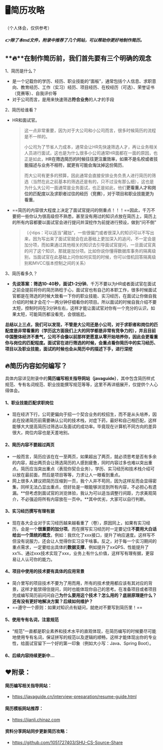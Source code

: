 # 	🖥️简历攻略

（个人体会，仅供参考）

##### 👉除了本md文件，附录中推荐了几个网站，可以帮助你更好地制作简历。

## **🔥**在制作简历前，我们首先要有三个明确的观念

1、简历是什么？

- 是一个记载你的学历、经历、职业技能的“面板”，通常包括个人信息、求职意向、教育经历、工作（实习）经历、项目经历、在校经历（可选）、荣誉证书（竞赛等）、自我评价等
- 对于公司而言，是用来快速筛选**符合业务**的人才的手段

2、简历给谁看？

- HR和面试官。

  > 这一点非常重要，因为对于大公司和小公司而言，很多时候简历的流程是不一样的。
  >
  > 小公司为了节省人力成本，通常会让HR先快速筛选人才，再让业务相关人员进行面试，这也是为什么很多小公司通常HR面都在一面的原因，也正是如此，**HR在筛选简历的时候往往更注重效率，如果不是名校或者技能描述与业务不相符，就更有可能会淘汰掉这份简历**。
  >
  > 而大公司有更多的预算，因此通常会直接安排业务负责人进行简历的筛选（当然在此之前基本的筛选还是有的，只不过没有那么细），这也是为什么大公司一面通常是业务面试，也正是如此，他们**更看重人才和岗位的匹配度以及求职者过往的经历（竞赛），对于项目和职业技能更为看重**。
  >
  
- ==简历的内容很大程度上决定了面试官提问的侧重点！！！==因此，千万不要把一些你认为很高级但不熟悉，甚至没有用过的知识点放在简历上，简历上的所有内容都要以面试官会进行提问并深挖作为前提进行预设，做到“问不倒”

  > （小tips：可以适当“藏拙”，一些很偏门或者很深入的知识可以不写出来，因为写出来了面试官就会在此基础上更加深入的追问，不一定会是加分项，而如果通过其他相关的知识去引导面试官提问，一旦面试官真的问了这个知识，那就是加分项。比如你说你懂得数据库事务的隔离级别，当面试官在此基础上问你如何实现的时候，你可以借机回答隔离级别和MVCC版本控制之间的关系）

3、简历看多久？

- **先说答案：筛选10-40秒，面试1-2分钟**。千万不要以为HR或者面试官在面试之前会提前将你的简历熟稔于心，面试官也有自己的本职工作，很多时候面试官都是在筛选的时候大致看一下你的职业技能、实习经历，在面试让你做自我介绍的时候才会花个一两分钟仔细看你的项目。所以面试的时候自我介绍不要太短，控制时间在3分钟左右，这样才能让面试官对你有一个充分的认识，如果太短，可能简历都没看完，会很尴尬。



**总结以上三点，我们可以发现，不管是大公司还是小公司，对于求职者和岗位的匹配度是非常看重的（学历这方面我们上大的同学都是非常有竞争力的），并且目前中国整体经济不景气，公司不会像以前那样更愿意从零开始培养你，因此会更看重你与岗位的匹配程度。面试官在进行筛选的时候，会重点看你简历中的实习经历、项目以及职业技能，面试的时候也会从简历中的描述下手，进行深挖**



## 🔥简历内容如何编写？

具体内容详见附录中的**简历编写相关指导网站（javaguide）**，其中包含简历样式规范、专有名词规范、职业技能撰写规范等等，这里不再详细展开，仅提供个人心得体会。

#### 1、职业技能匹配求职岗位

- 现在经济下行，公司更偏向于招一个契合业务的校招生，而不是从头培养，因此在投递简历前需要确认公司的技术栈，对症下药，最好和自己相匹配，这样能够大大提高简历过筛选以及面试的成功率。毕竟现在计算机不同方向的差异很大，岗位内容也是天差地别。

#### 2、简历内容不要超过两页

- 一般而言，简历应该在在一至两页，如果超出了两页，就必须思考是否有多余的内容，超出两页会让筛选简历的人感到疲惫，同时内容过多也难以突出重点。简历应当突出重点（表现你契合业务），学历、实习经历和技术栈介绍可以放在最前面，然后是项目等等，力求让人一眼看到重点。
- 网上很多人建议把简历压缩到一页，我个人并不苟同，因为这样反而会显得密集，同样无法凸显出重点，但好处是一眼能够浏览到所有内容，不必担心有遗漏。**但考虑到面试官的浏览体验，我认为可以适当调整行间距，力求美观简介，不必强迫将所有内容放在一页中。**其中优劣，大家可以自行判断。

#### 3、实习经历撰写有理有据

- 现在各大企业对于实习经历越来越看重了（卷），原因同上，如果有实习经历，会是一个**很重要的加分项**。而在撰写实习经历时一定要记住**不要用大白话给出一个笼统的概念**，例如：我优化了xxx接口，提升了响应速度。这样写不但没有说服力，还会让人觉得你实习没干啥事。反之，对于每一个实习期间的重点需求，一定要给出具体的**数据支撑**，例如提升了xxQPS、性能提升了xx%、通过xxx技术实现了xxx，业务上有什么价值，这样写有理有据，更容易让人认可你的能力。

#### 4、项目中使用的技术要有具体的应用背景

- 简介里写的项目技术不要为了用而用，所有的技术使用都应该有其对应的背景，这样才能禁得住提问，同时也能体现你自己的思考。在准备项目或者项目完成编写简历前问问自己**为什么要用这个技术？怎么用的？底层原理是什么？还有没有更好地解决方案？后续如何维护？**
- ==遵守一个原则：如果对知识点有疑问，就绝对不要写到简历里！==

#### 5、使用专有名词，注意规范

- “规范”一直都是职业素养和技术水平的直观体现，在简历编写的时候要尽可能地使用专有名词，保证拼写的规范以及逻辑的顺畅，这样才能体现出你的专业性，给面试官留下一个好的第一印象（例如大小写：Java、Spring Boot）。



#### 6、后续内容持续更新中...



## ❤️附录：

#### 简历编写相关指导网站：

- https://javaguide.cn/interview-preparation/resume-guide.html

#### 简历模板网站推荐：

- https://jianli.chinaz.com

#### 资料分享网站同步更新简历攻略：

- https://github.com/1051727403/SHU-CS-Source-Share





